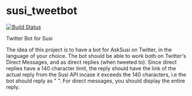 # susi_tweetbot
[![Build Status](https://travis-ci.org/fossasia/susi_tweetbot.svg?branch=master)](https://travis-ci.org/fossasia/susi_tweetbot)

Twitter Bot for Susi

The idea of this project is to have a bot for AskSusi on Twitter, in the language of your choice. The bot should be able to work both on Twitter's Direct Messages, and as direct replies (when tweeted to). Since direct replies have a 140 character limit, the reply should have the link of the actual reply from the Susi API incase it exceeds the 140 characters, i.e the bot should reply as "<some portion of the reply> <link of the full reply>". For direct messages, you should display the entire reply. 
